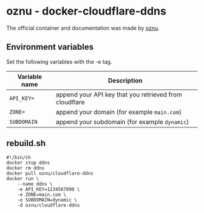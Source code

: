 # oznu - docker-cloudflare-ddns

The official container and documentation was made by [oznu](https://github.com/oznu/docker-cloudflare-ddns).

## Environment variables

Set the following variables with the -e tag.

| Variable name | Description                                            |
| ------------- | ------------------------------------------------------ |
| `API_KEY=`    | append your API key that you retrieved from cloudflare |
| `ZONE=`       | append your domain (for example `main.com`)            |
| `SUBDOMAIN`   | append your subdomain (for example `dynamic`)          |

## rebuild.sh

```shell
#!/bin/sh
docker stop ddns
docker rm ddns
docker pull oznu/cloudflare-ddns
docker run \
    --name ddns \
    -e API_KEY=1234567890 \
    -e ZONE=main.com \
    -e SUBDOMAIN=dynamic \
    -d oznu/cloudflare-ddns
```
